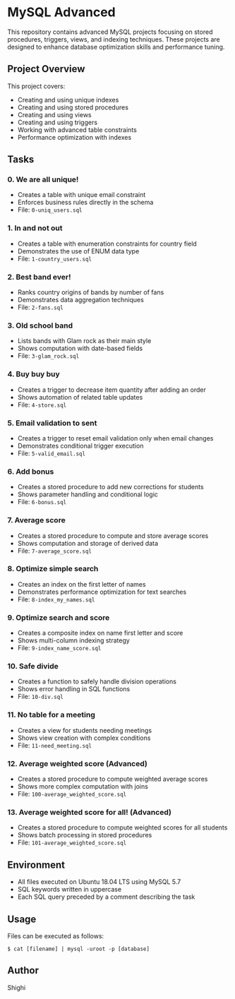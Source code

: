 # MySQL Advanced

This repository contains advanced MySQL projects focusing on stored procedures, triggers, views, and indexing techniques. These projects are designed to enhance database optimization skills and performance tuning.

## Project Overview

This project covers:
- Creating and using unique indexes
- Creating and using stored procedures
- Creating and using views
- Creating and using triggers
- Working with advanced table constraints
- Performance optimization with indexes

## Tasks

### 0. We are all unique!
- Creates a table with unique email constraint
- Enforces business rules directly in the schema
- File: `0-uniq_users.sql`

### 1. In and not out
- Creates a table with enumeration constraints for country field
- Demonstrates the use of ENUM data type
- File: `1-country_users.sql`

### 2. Best band ever!
- Ranks country origins of bands by number of fans
- Demonstrates data aggregation techniques
- File: `2-fans.sql`

### 3. Old school band
- Lists bands with Glam rock as their main style
- Shows computation with date-based fields
- File: `3-glam_rock.sql`

### 4. Buy buy buy
- Creates a trigger to decrease item quantity after adding an order
- Shows automation of related table updates
- File: `4-store.sql`

### 5. Email validation to sent
- Creates a trigger to reset email validation only when email changes
- Demonstrates conditional trigger execution
- File: `5-valid_email.sql`

### 6. Add bonus
- Creates a stored procedure to add new corrections for students
- Shows parameter handling and conditional logic
- File: `6-bonus.sql`

### 7. Average score
- Creates a stored procedure to compute and store average scores
- Shows computation and storage of derived data
- File: `7-average_score.sql`

### 8. Optimize simple search
- Creates an index on the first letter of names
- Demonstrates performance optimization for text searches
- File: `8-index_my_names.sql`

### 9. Optimize search and score
- Creates a composite index on name first letter and score
- Shows multi-column indexing strategy
- File: `9-index_name_score.sql`

### 10. Safe divide
- Creates a function to safely handle division operations
- Shows error handling in SQL functions
- File: `10-div.sql`

### 11. No table for a meeting
- Creates a view for students needing meetings
- Shows view creation with complex conditions
- File: `11-need_meeting.sql`

### 12. Average weighted score (Advanced)
- Creates a stored procedure to compute weighted average scores
- Shows more complex computation with joins
- File: `100-average_weighted_score.sql`

### 13. Average weighted score for all! (Advanced)
- Creates a stored procedure to compute weighted scores for all students
- Shows batch processing in stored procedures
- File: `101-average_weighted_score.sql`

## Environment
- All files executed on Ubuntu 18.04 LTS using MySQL 5.7
- SQL keywords written in uppercase
- Each SQL query preceded by a comment describing the task

## Usage
Files can be executed as follows:
```
$ cat [filename] | mysql -uroot -p [database]
```

## Author
Shighi
